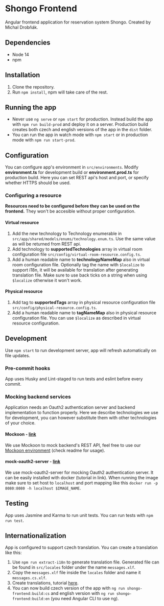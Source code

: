 # Shongo Frontend

Angular frontend application for reservation system Shongo. Created by Michal Drobňák.

## Dependencies

- Node 14
- npm

## Installation

1. Clone the repository.
2. Run `npm install`, npm will take care of the rest.

## Running the app

- Never use `ng serve` or `npm start` for production. Instead build the app with `npm run build-prod` and deploy it on a server. Production build creates both czech and english versions of the app in the `dist` folder.
- You can run the app in watch mode with `npm start` or in production mode with `npm run start-prod`.

## Configuration

You can configure app's environment in `src/environments`. Modify **environment.ts** for development build or **environment.prod.ts** for production build. Here you can set REST api's host and port, or specify whether HTTPS should be used.

### Configuring a resource

**Resources need to be configured before they can be used on the frontend.** They won't be accesible without proper configuration.

#### Virtual resource

1. Add the new technology to Technology enumerable in `src/app/shared/models/enums/technology.enum.ts`. Use the same value as will be returned from REST api.
2. Add technology to **supportedTechnologies** array in virtual room configuration file `src/config/virtual-room-resource.config.ts`.
3. Add a human readable name to **technologyNameMap** also in virtual room configuration file. Optionally tag the name with `$localize` to support i18n, it will be available for translation after generating translation file. Make sure to use back ticks on a string when using `$localize` otherwise it won't work.

#### Physical resource

1. Add tag to **supportedTags** array in physical resource configuration file `src/config/physical-resource.config.ts`.
2. Add a human readable name to **tagNameMap** also in physical resource configuration file. You can use `$localize` as described in virtual resource configuration.

## Development

Use `npm start` to run development server, app will refresh automatically on file updates.

### Pre-commit hooks

App uses Husky and Lint-staged to run tests and eslint before every commit.

### Mocking backend services

Application needs an Oauth2 authentication server and backend implementation to function properly. Here we describe technologies we use for development, you can however substitute them with other technologies of your choice.

#### Mockoon - [link](https://mockoon.com/)

We use Mockoon to mock backend's REST API, feel free to use our [Mockoon environment](https://github.com/MichalDrobnak/shongo-mockoon) (check readme for usage).

#### mock-oauth2-server - [link](https://github.com/navikt/mock-oauth2-server)

We use mock-oauth2-server for mocking Oauth2 authentication server. It can be easily installed with docker (tutorial in link). When running the image make sure to set host to `localhost` and port mapping like this `docker run -p 8080:8080 -h localhost $IMAGE_NAME`.

## Testing

App uses Jasmine and Karma to run unit tests. You can run tests with `npm run test`.

## Internationalization

App is configured to support czech translation. You can create a translation like this:

1. Use `npm run extract-i18n` to generate translation file. Generated file can be found in `src/locales` folder under the name `messages.xlf`.
2. Copy the `messages.xlf` file inside the `locales` folder and name it `messages.cs.xlf`.
3. Create translations, tutorial [here](https://angular.io/guide/i18n-common-translation-files).
4. You can now build czech version of the app with `ng run shongo-frontend:build:cs` and english version with `ng run shongo-frontend:build:en` (you need Angular CLI to use ng). 
